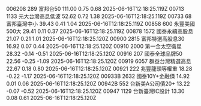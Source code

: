006208	289	富邦台50	111.00	0.75	0.68	2025-06-16T12:18:25.119Z
00713	1133	元大台灣高息低波	52.62	0.72	1.38	2025-06-16T12:18:25.119Z
00733	68	富邦臺灣中小	39.43	0.41	1.04	2025-06-16T12:18:25.119Z
00858	600	永豐美國500大	29.41	0.11	0.37	2025-06-16T12:18:25.119Z
00878	1572	國泰永續高股息	21.07	0.21	1.01	2025-06-16T12:18:25.120Z
00900	2815	富邦特選高股息30	16.92	0.07	0.44	2025-06-16T12:18:25.120Z
00910	2000	第一金太空衛星	28.32	-0.14	-0.51	2025-06-16T12:18:25.120Z
00916	207	國泰全球品牌50	22.56	-0.25	-1.09	2025-06-16T12:18:25.120Z
00919	6057	群益台灣精選高息	22.67	0.18	0.80	2025-06-16T12:18:25.120Z
00921	222	兆豐龍頭等權重	18.28	-0.22	-1.17	2025-06-16T12:18:25.120Z
00933B	2632	國泰10Y+金融債	14.92	0.01	0.06	2025-06-16T12:18:25.120Z
00942B	552	台新美A公司債20+	13.22	-0.07	-0.52	2025-06-16T12:18:25.120Z
00947	1129	台新臺灣IC設計	13.30	0.08	0.61	2025-06-16T12:18:25.120Z